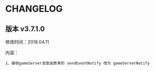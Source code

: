 # CHANGELOG

## 版本 v3.7.1.0

修改时间：2018.04.11

内容：

```
1、接收gameServer消息由原来的 sendEventNotify 改为 gameServerNotify
```

